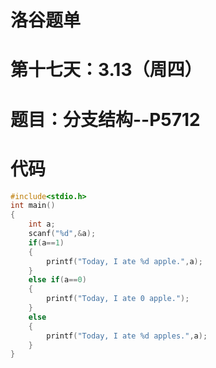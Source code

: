 # 洛谷题单

# 第十七天：3.13（周四）
# 题目：分支结构--P5712

# 代码
```C
#include<stdio.h>
int main()
{
    int a;
    scanf("%d",&a);
    if(a==1)
    {
        printf("Today, I ate %d apple.",a);
    }
    else if(a==0)
    {
        printf("Today, I ate 0 apple.");
    }
    else 
    {
        printf("Today, I ate %d apples.",a);
    }
}
```
